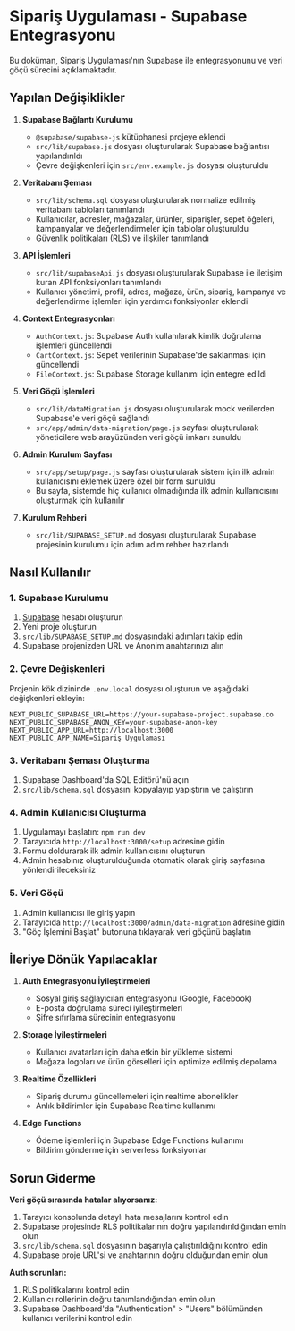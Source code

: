 # Sipariş Uygulaması - Supabase Entegrasyonu

Bu doküman, Sipariş Uygulaması'nın Supabase ile entegrasyonunu ve veri göçü sürecini açıklamaktadır.

## Yapılan Değişiklikler

1. **Supabase Bağlantı Kurulumu**
   - `@supabase/supabase-js` kütüphanesi projeye eklendi
   - `src/lib/supabase.js` dosyası oluşturularak Supabase bağlantısı yapılandırıldı
   - Çevre değişkenleri için `src/env.example.js` dosyası oluşturuldu

2. **Veritabanı Şeması**
   - `src/lib/schema.sql` dosyası oluşturularak normalize edilmiş veritabanı tabloları tanımlandı
   - Kullanıcılar, adresler, mağazalar, ürünler, siparişler, sepet öğeleri, kampanyalar ve değerlendirmeler için tablolar oluşturuldu
   - Güvenlik politikaları (RLS) ve ilişkiler tanımlandı

3. **API İşlemleri**
   - `src/lib/supabaseApi.js` dosyası oluşturularak Supabase ile iletişim kuran API fonksiyonları tanımlandı
   - Kullanıcı yönetimi, profil, adres, mağaza, ürün, sipariş, kampanya ve değerlendirme işlemleri için yardımcı fonksiyonlar eklendi

4. **Context Entegrasyonları**
   - `AuthContext.js`: Supabase Auth kullanılarak kimlik doğrulama işlemleri güncellendi
   - `CartContext.js`: Sepet verilerinin Supabase'de saklanması için güncellendi
   - `FileContext.js`: Supabase Storage kullanımı için entegre edildi

5. **Veri Göçü İşlemleri**
   - `src/lib/dataMigration.js` dosyası oluşturularak mock verilerden Supabase'e veri göçü sağlandı
   - `src/app/admin/data-migration/page.js` sayfası oluşturularak yöneticilere web arayüzünden veri göçü imkanı sunuldu

6. **Admin Kurulum Sayfası**
   - `src/app/setup/page.js` sayfası oluşturularak sistem için ilk admin kullanıcısını eklemek üzere özel bir form sunuldu
   - Bu sayfa, sistemde hiç kullanıcı olmadığında ilk admin kullanıcısını oluşturmak için kullanılır

7. **Kurulum Rehberi**
   - `src/lib/SUPABASE_SETUP.md` dosyası oluşturularak Supabase projesinin kurulumu için adım adım rehber hazırlandı

## Nasıl Kullanılır

### 1. Supabase Kurulumu

1. [Supabase](https://supabase.com) hesabı oluşturun
2. Yeni proje oluşturun
3. `src/lib/SUPABASE_SETUP.md` dosyasındaki adımları takip edin
4. Supabase projenizden URL ve Anonim anahtarınızı alın

### 2. Çevre Değişkenleri

Projenin kök dizininde `.env.local` dosyası oluşturun ve aşağıdaki değişkenleri ekleyin:

```
NEXT_PUBLIC_SUPABASE_URL=https://your-supabase-project.supabase.co
NEXT_PUBLIC_SUPABASE_ANON_KEY=your-supabase-anon-key
NEXT_PUBLIC_APP_URL=http://localhost:3000
NEXT_PUBLIC_APP_NAME=Sipariş Uygulaması
```

### 3. Veritabanı Şeması Oluşturma

1. Supabase Dashboard'da SQL Editörü'nü açın
2. `src/lib/schema.sql` dosyasını kopyalayıp yapıştırın ve çalıştırın

### 4. Admin Kullanıcısı Oluşturma

1. Uygulamayı başlatın: `npm run dev`
2. Tarayıcıda `http://localhost:3000/setup` adresine gidin
3. Formu doldurarak ilk admin kullanıcısını oluşturun
4. Admin hesabınız oluşturulduğunda otomatik olarak giriş sayfasına yönlendirileceksiniz

### 5. Veri Göçü

1. Admin kullanıcısı ile giriş yapın
2. Tarayıcıda `http://localhost:3000/admin/data-migration` adresine gidin
3. "Göç İşlemini Başlat" butonuna tıklayarak veri göçünü başlatın

## İleriye Dönük Yapılacaklar

1. **Auth Entegrasyonu İyileştirmeleri**
   - Sosyal giriş sağlayıcıları entegrasyonu (Google, Facebook)
   - E-posta doğrulama süreci iyileştirmeleri
   - Şifre sıfırlama sürecinin entegrasyonu

2. **Storage İyileştirmeleri**
   - Kullanıcı avatarları için daha etkin bir yükleme sistemi
   - Mağaza logoları ve ürün görselleri için optimize edilmiş depolama

3. **Realtime Özellikleri**
   - Sipariş durumu güncellemeleri için realtime abonelikler
   - Anlık bildirimler için Supabase Realtime kullanımı

4. **Edge Functions**
   - Ödeme işlemleri için Supabase Edge Functions kullanımı
   - Bildirim gönderme için serverless fonksiyonlar

## Sorun Giderme

**Veri göçü sırasında hatalar alıyorsanız:**

1. Tarayıcı konsolunda detaylı hata mesajlarını kontrol edin
2. Supabase projesinde RLS politikalarının doğru yapılandırıldığından emin olun
3. `src/lib/schema.sql` dosyasının başarıyla çalıştırıldığını kontrol edin
4. Supabase proje URL'si ve anahtarının doğru olduğundan emin olun

**Auth sorunları:**

1. RLS politikalarını kontrol edin
2. Kullanıcı rollerinin doğru tanımlandığından emin olun
3. Supabase Dashboard'da "Authentication" > "Users" bölümünden kullanıcı verilerini kontrol edin 
